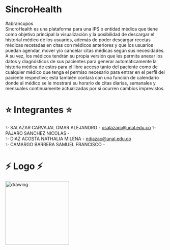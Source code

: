 #  SincroHealth
#abrancupos  
SincroHealth es una plataforma para una IPS o entidad médica que tiene como objetivo principal la visualización y la posibilidad de descargar el historial médico de los usuarios, además de poder descargar recetas médicas recetadas en citas con médicos anteriores y que los usuarios puedan agendar, mover y/o cancelar citas médicas según sus necesidades. A su vez, los médicos tendrán su propia versión que les permita anexar los datos y diagnósticos de sus pacientes para generar automáticamente la historia médica de estos para el libre acceso tanto del paciente como de cualquier médico que tenga el permiso necesario para entrar en el perfil del paciente respectivo; está también contará con una función de calendario donde al médico se le mostrará su horario de citas diarias, semanales y mensuales continuamente actualizadas por si ocurren cambios imprevistos.

# ⭐ Integrantes ⭐
✨ SALAZAR CARVAJAL OMAR ALEJANDRO - osalazarc@unal.edu.co
✨ PAJARO SANCHEZ NICOLAS -  
✨ DIAZ ACOSTA NATHALIA MILENA - ndiazac@unal.edu.co  
✨ CAMARGO BARRERA SAMUEL FRANCISCO -  

# ⚡ Logo ⚡
<img src="https://i.ibb.co/BVj5bd2L/5a277078-4a96-46ba-82d0-c8cf6255b5f0.jpg" alt="drawing" width="200"/>
